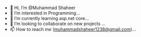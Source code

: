 - 👋 Hi, I’m @Muhammad Shaheer 
- 👀 I’m interested in Programming...
- 🌱 I’m currently learning asp.net core...
- 💞️ I’m looking to collaborate on new projects ...
- 📫 How to reach me (muhammadshaheer1238@gmail.com)...

<!---
MuhammadShaheer1238/MuhammadShaheer1238 is a ✨ special ✨ repository because its `README.md` (this file) appears on your GitHub profile.
You can click the Preview link to take a look at your changes.
--->
